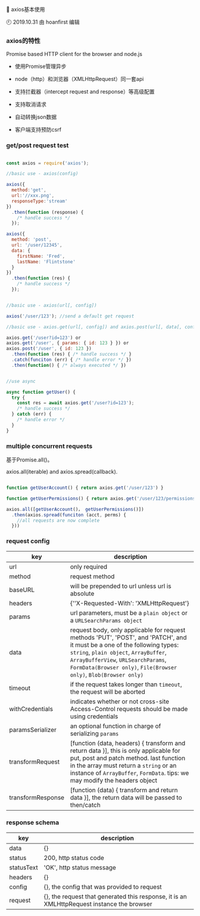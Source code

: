 🐾 axios基本使用

🕘 2019.10.31 由 hoanfirst 编辑


### axios的特性

Promise based HTTP client for the browser and node.js

- 使用Promise管理异步

- node（http）和浏览器（XMLHttpRequest）同一套api

- 支持拦截器（intercept request and response）等高级配置

- 支持取消请求

- 自动转换json数据

- 客户端支持预防csrf


### get/post request test

```javascript

const axios = require('axios');

//basic use - axios(config)

axios({
  method:'get',
  url:'//xxx.png',
  responseType:'stream'
})
  .then(function (response) {
    /* handle success */
  });

axios({
  method: 'post',
  url: '/user/12345',
  data: {
    firstName: 'Fred',
    lastName: 'Flintstone'
  }
})
  .then(function (res) {
    /* handle success */
  });


//basic use - axios(url[, config])

axios('/user/123'); //send a default get request

//basic use - axios.get(url[, config]) and axios.post(url[, data[, config]])

axios.get('/user?id=123') or
axios.get('/user', { params: { id: 123 } }) or
axios.post('/user', { id: 123 })
  .then(function (res) { /* handle success */ }
  .catch(funciton (err) { /* handle error */ })
  .then(function() { /* always executed */ })


//use async

async function getUser() {
  try {
    const res = await axios.get('/user?id=123');
    /* handle success */
  } catch (err) {
    /* handle error */
  }
}

```

### multiple concurrent requests 

基于Promise.all()。

axios.all(iterable) and axios.spread(callback).

```javascript

function getUserAccount() { return axios.get('/user/123') }

function getUserPermissions() { return axios.get('/user/123/permissions') }

axios.all([getUserAccount()， getUserPermissions()])
  .then(axios.spread(funciton (acct, perms) {
    //all requests are now complete
  }))

```

### request config

key|description|
--|--|
url|only required|
method|request method|
baseURL|will be prepended to url unless url is absolute|
headers|{''X-Requested-With': 'XMLHttpRequest'}|
params|url parameters, must be a `plain object` or a `URLSearchParams object`|
data|request body, only applicable for request methods 'PUT', 'POST', and 'PATCH', and it must be a one of the following types: `string`, `plain object`, `ArrayBuffer`, `ArrayBufferView`, `URLSearchParams`, `FormData(Browser only)`, `File(Browser only)`, `Blob(Browser only)`|
timeout|if the request takes longer than `timeout`, the request will be aborted|
withCredentials|indicates whether or not cross-site Access-Control requests should be made using credentials|
paramsSerializer|an optional function in charge of serializing `params`|
transformRequest|\[function (data, headers) { transform and return data }\], this is only applicable for put, post and patch method. last function in the array must return a `string` or an instance of `ArrayBuffer`, `FormData`. tips: we may modify the headers object|
transformResponse|\[function (data) { transform and return data }\], the return data will be passed to then/catch|

### response schema

key|description|
--|--|
data|{}|
status|200, http status code|
statusText|'OK', http status message|
headers|{}|
config|{}, the config that was provided to request|
request|{}, the request that generated this response, it is an XMLHttpRequest instance the browser|


